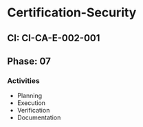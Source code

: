# Certification-Security

## CI: CI-CA-E-002-001
## Phase: 07

### Activities
- Planning
- Execution
- Verification
- Documentation

